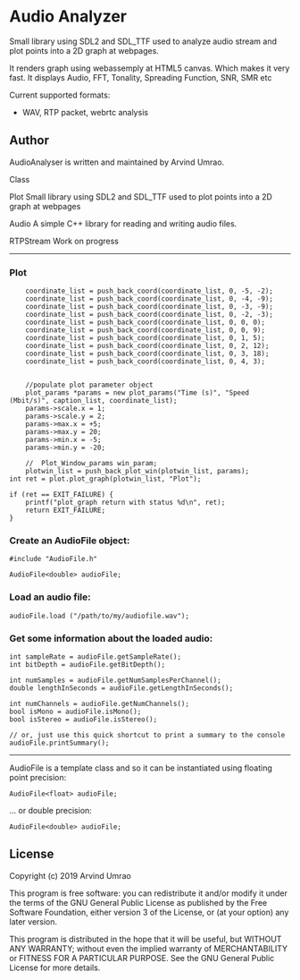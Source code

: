 # Audio Analyzer

Small library using SDL2 and SDL_TTF used to analyze audio stream and  plot points into a 2D graph at webpages.

It renders graph using webassemply at HTML5 canvas. Which makes it very fast.
It displays Audio, FFT, Tonality, Spreading Function, SNR, SMR etc




Current supported formats:

* WAV, RTP packet, webrtc analysis

Author
------

AudioAnalyser is written and maintained by Arvind Umrao.


Class

Plot
Small library using SDL2 and SDL_TTF used to plot points into a 2D graph at webpages

Audio
A simple C++ library for reading and writing audio files. 

RTPStream
Work on progress

-----

### Plot
        coordinate_list = push_back_coord(coordinate_list, 0, -5, -2);
        coordinate_list = push_back_coord(coordinate_list, 0, -4, -9);
        coordinate_list = push_back_coord(coordinate_list, 0, -3, -9);
        coordinate_list = push_back_coord(coordinate_list, 0, -2, -3);
        coordinate_list = push_back_coord(coordinate_list, 0, 0, 0);
        coordinate_list = push_back_coord(coordinate_list, 0, 0, 9);
        coordinate_list = push_back_coord(coordinate_list, 0, 1, 5);
        coordinate_list = push_back_coord(coordinate_list, 0, 2, 12);
        coordinate_list = push_back_coord(coordinate_list, 0, 3, 18);
        coordinate_list = push_back_coord(coordinate_list, 0, 4, 3);


        //populate plot parameter object
        plot_params *params = new plot_params("Time (s)", "Speed (Mbit/s)", caption_list, coordinate_list);
        params->scale.x = 1;
        params->scale.y = 2;
        params->max.x = +5;
        params->max.y = 20;
        params->min.x = -5;
        params->min.y = -20;

        //  Plot_Window_params win_param;
        plotwin_list = push_back_plot_win(plotwin_list, params);
  	int ret = plot.plot_graph(plotwin_list, "Plot");

	if (ret == EXIT_FAILURE) {
		printf("plot_graph return with status %d\n", ret);
		return EXIT_FAILURE;
	}

### Create an AudioFile object:

	#include "AudioFile.h"

	AudioFile<double> audioFile;
		
### Load an audio file:

	audioFile.load ("/path/to/my/audiofile.wav");
	
### Get some information about the loaded audio:

	int sampleRate = audioFile.getSampleRate();
	int bitDepth = audioFile.getBitDepth();
	
	int numSamples = audioFile.getNumSamplesPerChannel();
	double lengthInSeconds = audioFile.getLengthInSeconds();
	
	int numChannels = audioFile.getNumChannels();
	bool isMono = audioFile.isMono();
	bool isStereo = audioFile.isStereo();
	
	// or, just use this quick shortcut to print a summary to the console
	audioFile.printSummary();
	
-----------------

AudioFile is a template class and so it can be instantiated using floating point precision:

	AudioFile<float> audioFile;

...	or double precision:

	AudioFile<double> audioFile;
	

License
-------

Copyright (c) 2019 Arvind Umrao

This program is free software: you can redistribute it and/or modify
it under the terms of the GNU General Public License as published by
the Free Software Foundation, either version 3 of the License, or
(at your option) any later version.

This program is distributed in the hope that it will be useful,
but WITHOUT ANY WARRANTY; without even the implied warranty of
MERCHANTABILITY or FITNESS FOR A PARTICULAR PURPOSE.  See the
GNU General Public License for more details.


